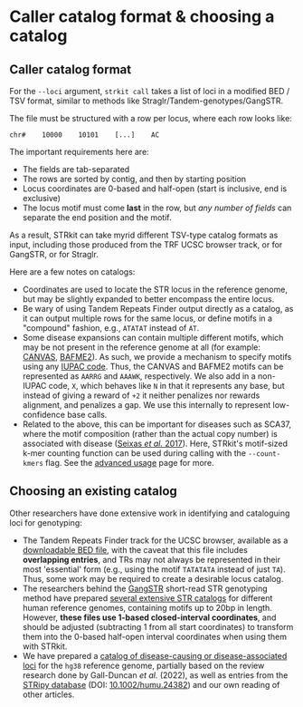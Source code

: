 # Caller catalog format & choosing a catalog

## Caller catalog format

For the `--loci` argument, `strkit call` takes a list of loci in a modified BED / TSV format,
similar to methods like Straglr/Tandem-genotypes/GangSTR.

The file must be structured with a row per locus, where each row looks like:

```
chr#    10000    10101    [...]    AC
```

The important requirements here are:

  * The fields are tab-separated
  * The rows are sorted by contig, and then by starting position
  * Locus coordinates are 0-based and half-open (start is inclusive, end is exclusive)
  * The locus motif must come **last** in the row, but *any number of fields* can separate
    the end position and the motif.

As a result, STRkit can take myrid different TSV-type catalog formats as input, including
those produced from the TRF UCSC browser track, or for GangSTR, or for Straglr.

Here are a few notes on catalogs:

  * Coordinates are used to locate the STR locus in the reference genome, but may be slightly 
    expanded to better encompass the entire locus.
  * Be wary of using Tandem Repeats Finder output directly as a catalog, as it can output multiple
    rows for the same locus, or define motifs in a "compound" fashion, e.g., `ATATAT` instead of `AT`.
  * Some disease expansions can contain multiple different motifs, 
    which may be not present in the reference genome at all (for example: 
    [CANVAS](https://pubmed.ncbi.nlm.nih.gov/31230722/), [BAFME2](https://www.nature.com/articles/s41467-019-12671-y)).
    As such, we provide a mechanism to specify motifs using any 
    [IUPAC code](https://www.bioinformatics.org/sms/iupac.html). 
    Thus, the CANVAS and BAFME2 motifs can be represented as `AARRG` and `AAAWK`, respectively.
    We also add in a non-IUPAC code, `X`, which behaves like `N` in that it represents any base, 
    but instead of giving a reward of `+2` it neither penalizes nor rewards alignment, 
    and penalizes a gap. We use this internally to represent low-confidence base calls.
  * Related to the above, this can be important for diseases such as SCA37, where the motif composition 
    (rather than the actual copy number) is associated with disease 
    ([Seixas *et al.* 2017](https://doi.org/10.1016%2Fj.ajhg.2017.06.007)). Here, STRkit's motif-sized k-mer counting
    function can be used during calling with the `--count-kmers` flag. See the 
    [advanced usage](https://github.com/davidlougheed/strkit/blob/master/docs/caller_usage.md#all-optional-flags) page 
    for more.


## Choosing an existing catalog

Other researchers have done extensive work in identifying and cataloguing loci for genotyping:

  * The Tandem Repeats Finder track for the UCSC browser, available as a 
    [downloadable BED file](https://hgdownload.soe.ucsc.edu/goldenPath/hg38/bigZips/latest/hg38.trf.bed.gz),
    with the caveat that this file includes **overlapping entries**, and TRs may not always be represented in 
    their most 'essential' form (e.g., using the motif `TATATATA` instead of just `TA`). Thus, some work may be
    required to create a desirable locus catalog.
  * The researchers behind the [GangSTR](https://github.com/gymreklab/GangSTR) short-read STR genotyping method
    have prepared [several extensive STR catalogs](https://github.com/gymreklab/GangSTR#gangstr-reference-files) 
    for different human reference genomes, containing motifs up to 20bp in length. However, **these files use
    1-based closed-interval coordinates**, and should be adjusted (subtracting 1 from all start coordinates) to 
    transform them into the 0-based half-open interval coordinates when using them with STRkit.
  * We have prepared a [catalog of disease-causing or disease-associated loci](../catalogs/pathogenic_assoc.hg38.tsv) 
    for the `hg38` reference genome, partially based on the review research done by Gall-Duncan *et al.* (2022), as well
    as entries from the [STRipy database](https://stripy.org/database) 
    (DOI: [10.1002/humu.24382](https://doi.org/10.1002/humu.24382)) and our own reading of other articles.
